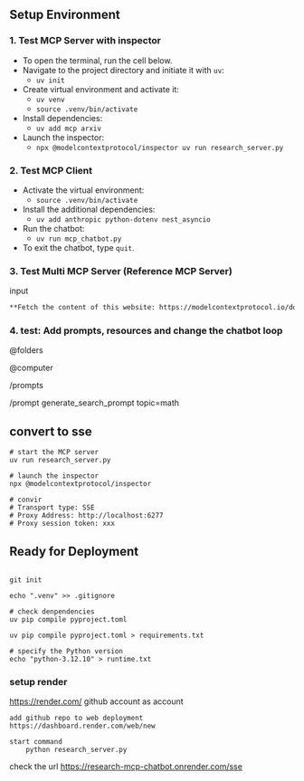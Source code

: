 

## Setup Environment

### 1. Test MCP Server with inspector
- To open the terminal, run the cell below.
- Navigate to the project directory and initiate it with `uv`:
    - `uv init`
-  Create virtual environment and activate it:
    - `uv venv`
    - `source .venv/bin/activate`
- Install dependencies:
    - `uv add mcp arxiv`
- Launch the inspector:
    - `npx @modelcontextprotocol/inspector uv run research_server.py`

### 2. Test MCP Client
- Activate the virtual environment:
    - `source .venv/bin/activate`
- Install the additional dependencies:
    - `uv add anthropic python-dotenv nest_asyncio`
- Run the chatbot:
    - `uv run mcp_chatbot.py`
- To exit the chatbot, type `quit`.

### 3. Test Multi MCP Server (Reference MCP Server)

input
```md
**Fetch the content of this website: https://modelcontextprotocol.io/docs/learn/architecture ** and save the content in the file "mcp_summary.md". **Create a visual diagram that summarizes the content of "mcp_summary.md" and save it in a text file**
```


### 4. test: Add prompts, resources and change the chatbot loop

@folders

@computer

/prompts

/prompt generate_search_prompt topic=math

## convert to sse 
```shell
# start the MCP server
uv run research_server.py

# launch the inspector
npx @modelcontextprotocol/inspector

# convir
# Transport type: SSE
# Proxy Address: http://localhost:6277
# Proxy session token: xxx
```

## Ready for Deployment
```shell

git init

echo ".venv" >> .gitignore

# check denpendencies
uv pip compile pyproject.toml

uv pip compile pyproject.toml > requirements.txt

# specify the Python version
echo "python-3.12.10" > runtime.txt
```

### setup render
https://render.com/
github account as account


```text
add github repo to web deployment
https://dashboard.render.com/web/new

start command
    python research_server.py

```
check the url 
https://research-mcp-chatbot.onrender.com/sse

